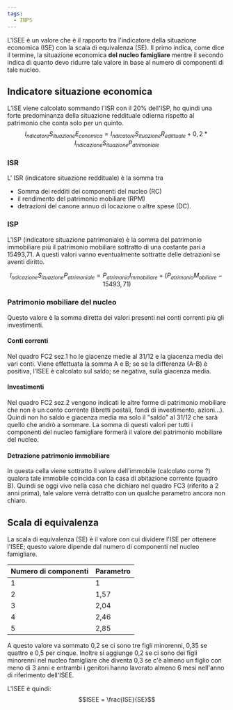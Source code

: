 ```yaml
---
tags:
  - INPS
---
```

L'ISEE è un valore che è il rapporto tra l'indicatore della situazione economica (ISE) con la scala di equivalenza (SE).
Il primo indica, come dice il termine, la situazione economica **del nucleo famigliare** mentre il secondo indica di quanto devo ridurre tale valore in base al numero di componenti di tale nucleo.

## Indicatore situazione economica

L’ISE viene calcolato sommando l'ISR con il 20% dell'ISP, ho quindi una forte predominanza della situazione reddituale odierna rispetto al patrimonio che conta solo per un quinto.
$$ I_{ndicatore}S_{ituazione}E_{conomica}= I_{ndicatore}S_{ituazione}R_{edittuale} + 0,2*I_{ndicazione}S_{ituazione}P_{atrimoniale} $$

### ISR
L' ISR (indicatore situazione reddituale) è la somma tra
* Somma dei redditi dei componenti del nucleo (RC)
* il rendimento del patrimonio mobiliare (RPM)
* detrazioni del canone annuo di locazione o altre spese (DC).

### ISP
L'ISP (indicatore situazione patrimoniale) è la somma del patrimonio immobiliare più il patrimonio mobiliare sottratto di una costante pari a 15493,71. A questi valori vanno eventualmente sottratte delle detrazioni se aventi diritto.

$$I_{ndicazione}S_{ituazione}P_{atrimoniale}=P_{atrimonio}I_{mmobiliare}+(P_{atrimonio}M_{obiliare}-15493,71)$$

### Patrimonio mobiliare del nucleo
Questo valore è la somma diretta dei valori presenti nei conti correnti più gli investimenti.
#### Conti correnti
Nel quadro FC2 sez.1 ho le giacenze medie al 31/12 e la giacenza media dei vari conti.
Viene effettuata la somma A e B; se se la differenza (A-B) è positiva, l’ISEE è calcolato sul saldo; se negativa, sulla giacenza media.
#### Investimenti
Nel quadro FC2 sez.2 vengono indicati le altre forme di patrimonio mobiliare che non è un conto corrente (libretti postali, fondi di investimento, azioni…).
Quindi non ho saldo e giacenza media ma solo il "saldo" al 31/12 che sarà quello che andrò a sommare.
La somma di questi valori per tutti i componenti del nucleo famigliare formerà il valore del patrimonio mobiliare del nucleo.

#### Detrazione patrimonio immobiliare
In questa cella viene sottratto il valore dell'immobile (calcolato come ?) qualora tale immobile coincida con la casa di abitazione corrente (quadro B).
Quindi se oggi vivo nella casa che dichiaro nel quadro FC3 (riferito a 2 anni prima), tale valore verrà detratto con un qualche parametro ancora non chiaro.

## Scala di equivalenza

La scala di equivalenza (SE) è il valore con cui dividere l'ISE per ottenere l'ISEE; questo valore dipende dal numero di componenti nel nucleo famigliare.

| Numero di componenti | Parametro |
| -------------------- | --------- |
| 1                    | 1         |
| 2                    | 1,57      |
| 3                    | 2,04      |
| 4                    | 2,46      |
| 5                    | 2,85      |

A questo valore va sommato 0,2 se ci sono tre figli minorenni, 0,35 se quattro e 0,5 per cinque.
Inoltre si aggiunge 0,2 se ci sono dei figli minorenni nel nucleo famigliare che diventa 0,3 se c'è almeno un figlio con meno di 3 anni e entrambi i genitori hanno lavorato almeno 6 mesi nell'anno di riferimento dell'ISEE.

L'ISEE è quindi:
$$ISEE = \frac{ISE}{SE}$$